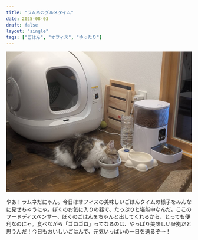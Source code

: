 ```yaml
---
title: "ラムネのグルメタイム"
date: 2025-08-03
draft: false
layout: "single"
tags: ["ごはん", "オフィス", "ゆったり"]
---
```


![今日のぼく](/images/cat-2025-08-03T06-21-31.jpg)

やあ！ラムネだにゃん。今日はオフィスの美味しいごはんタイムの様子をみんなに見せちゃうにゃ。ぼくのお気に入りの器で、たっぷりと堪能中なんだ。ここのフードディスペンサー、ぼくのごはんをちゃんと出してくれるから、とっても便利なのにゃ。食べながら「ゴロゴロ」ってなるのは、やっぱり美味しい証拠だと思うんだ！今日もおいしいごはんで、元気いっぱいの一日を送るぞ〜！